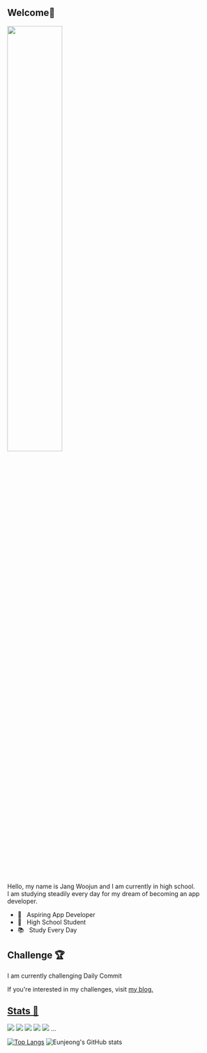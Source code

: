 ## Welcome👋
<img width="50%" src="https://mblogthumb-phinf.pstatic.net/MjAxODExMDFfMTcw/MDAxNTQxMDQyMDg4MjQ0.B0N974qP_FCEw6Hj28xDjRYXTHU6R7M7pEpvsRKhqlAg.zaTEhwKDfmQql81e44pyBapnlvdO38GdJHME-V_fQkAg.GIF.yellowouk2/1540993661620.GIF?type=w800"/>

Hello, my name is Jang Woojun and I am currently in high school.<br> 
I am studying steadily every day for my dream of becoming an app developer.
- 📲 &nbsp; Aspiring App Developer
- 🏫 &nbsp; High School Student 
- 📚 &nbsp; Study Every Day

## Challenge 🏆
I am currently challenging Daily Commit

If you're interested in my challenges, visit <a href="https://jangwoojun.github.io/"> my blog.


## Stats 👾   
  <img src="https://img.shields.io/badge/Kotlin-7F52FF?style=flat-square&logo=Kotlin&logoColor=white"/></a>
  <img src="https://img.shields.io/badge/Swift-F05138?style=flat-square&logo=Swift&logoColor=white"/></a>
  <img src="https://img.shields.io/badge/Python-3776AB?style=flat-square&logo=Python&logoColor=white"/></a> 
  <img src="https://img.shields.io/badge/C++-00599C?style=flat-square&logo=C%2B%2B&logoColor=white"/></a>
  <img src="https://img.shields.io/badge/C-A8B9CC?style=flat-square&logo=C&logoColor=white"/></a> ...

  [![Top Langs](https://github-readme-stats.vercel.app/api/top-langs/?username=Jangwoojun&exclude_repo=Web&hide=html,javascript&layout=compact)](https://github.com/anuraghazra/github-readme-stats) ![Eunjeong's GitHub stats](https://github-readme-stats.vercel.app/api?username=Jangwoojun&show_icons=true) 

<!-- [![Solved.ac Profile](http://mazassumnida.wtf/api/generate_badge?boj=woojun0107)](https://solved.ac/woojun0107) -->
